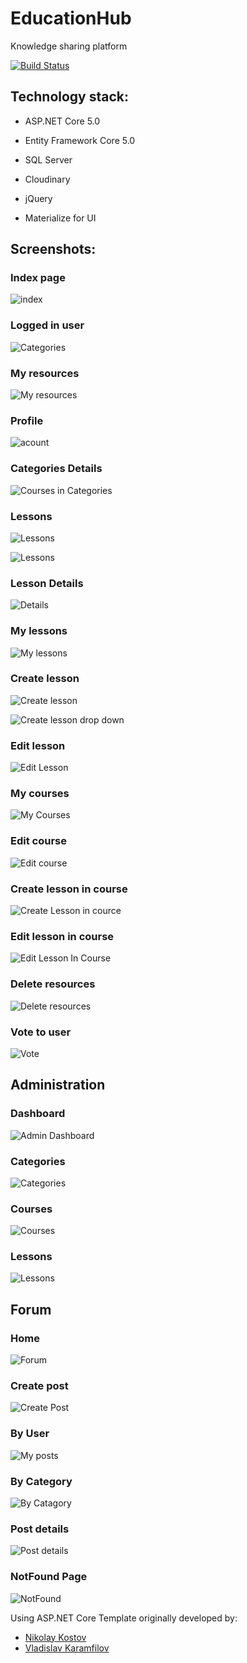 # EducationHub
Knowledge sharing platform

[![Build Status](https://dev.azure.com/vasilmitovv/EducationHub/_apis/build/status/mitovV.EducationHub?branchName=main)](https://dev.azure.com/vasilmitovv/EducationHub/_build/latest?definitionId=4&branchName=main)

## Technology stack:

- ASP.NET Core 5.0

- Entity Framework Core 5.0

- SQL Server

- Cloudinary

- jQuery

- Materialize for UI

## Screenshots:

### Index page

![index](https://github.com/mitovV/EducationHub/assets/43573153/5bd8b62b-1b26-4589-b18b-5301645836d6)

### Logged in user

![Categories](https://github.com/mitovV/EducationHub/assets/43573153/6a52ffbc-2ec2-45f9-b88e-d6ad3934a422)

### My resources

![My resources](https://github.com/mitovV/EducationHub/assets/43573153/1dd33b13-0a95-41e1-ba7c-142e6c4db205)

### Profile

![acount](https://github.com/mitovV/EducationHub/assets/43573153/46b1837b-4817-4a35-8567-3504935f3fda)

### Categories Details

![Courses in Categories](https://github.com/mitovV/EducationHub/assets/43573153/9da1819a-442a-4970-9265-72fb5148be3e)

### Lessons

![Lessons](https://github.com/mitovV/EducationHub/assets/43573153/05a7520f-a68f-41ec-8fd4-2a529645df18)

![Lessons](https://github.com/mitovV/EducationHub/assets/43573153/907d7c45-4598-491d-b74c-dff755de4554)

### Lesson Details

![Details](https://github.com/mitovV/EducationHub/assets/43573153/0c2299f7-8e0e-4630-9059-1734786b2e21)

### My lessons

![My lessons](https://github.com/mitovV/EducationHub/assets/43573153/76ea7284-1ddb-4325-bf8d-8e5092421b0f)

### Create lesson

![Create lesson ](https://github.com/mitovV/EducationHub/assets/43573153/3c08740e-d161-4839-b7c7-ea714e850fb6)

![Create lesson  drop down](https://github.com/mitovV/EducationHub/assets/43573153/80334981-3fba-4221-85da-e7b38b11b599)

### Edit lesson

![Edit Lesson](https://github.com/mitovV/EducationHub/assets/43573153/0f9fb786-b42e-422d-b311-ab40ea273291)

### My courses

![My Courses](https://github.com/mitovV/EducationHub/assets/43573153/b7a7fd60-40e3-40fa-a7b4-36ff8e479074)

### Edit course

![Edit course](https://github.com/mitovV/EducationHub/assets/43573153/6e2b0946-17de-41b7-b5d6-117e240705de)

### Create lesson in course

![Create Lesson in cource](https://github.com/mitovV/EducationHub/assets/43573153/d76589f1-c364-48fc-8c41-00a25989385c)

### Edit lesson in course

![Edit Lesson In Course](https://github.com/mitovV/EducationHub/assets/43573153/2a3d0e84-bc59-4419-b01c-352e245e4820)

### Delete resources

![Delete resources ](https://github.com/mitovV/EducationHub/assets/43573153/00f3d579-1c03-48ca-96a3-ebab3115c2f9)

### Vote to user

![Vote](https://github.com/mitovV/EducationHub/assets/43573153/6155ede6-abcc-49db-8f96-81932673394d)

## Administration

### Dashboard

![Admin Dashboard](https://github.com/mitovV/EducationHub/assets/43573153/e3ff2f65-6ba9-4ab9-80a3-71c87c8baca2)

### Categories

![Categories](https://github.com/mitovV/EducationHub/assets/43573153/5e35680d-bb75-440e-ae57-1a9b9bbb2ca6)

### Courses

![Courses](https://github.com/mitovV/EducationHub/assets/43573153/197973d4-3269-4b1d-9562-f120fa749b85)

### Lessons

![Lessons](https://github.com/mitovV/EducationHub/assets/43573153/d93a3c55-81a6-473b-9757-d773cbb020a0)

## Forum

### Home

![Forum](https://github.com/mitovV/EducationHub/assets/43573153/3cb89d50-4f7e-4171-a555-3c0a0e28edaf)

### Create post

![Create Post ](https://github.com/mitovV/EducationHub/assets/43573153/7804ed8e-73bc-4d4c-bd28-5c96292d1c49)

### By User

![My posts](https://github.com/mitovV/EducationHub/assets/43573153/c9ab7489-63e1-4dd6-ba30-43feb54adcb6)

### By Category

![By Catagory](https://github.com/mitovV/EducationHub/assets/43573153/d7c96ca4-5ad5-4a78-8e48-4e279a1f1afd)

### Post details

![Post details](https://github.com/mitovV/EducationHub/assets/43573153/a752278f-4480-4a06-9de4-577dcfe89a47)

### NotFound Page

![NotFound](https://github.com/mitovV/EducationHub/assets/43573153/de317344-adea-43fd-ae43-64148b593684)


 Using ASP.NET Core Template originally developed by:
- [Nikolay Kostov](https://github.com/NikolayIT)
- [Vladislav Karamfilov](https://github.com/vladislav-karamfilov)
